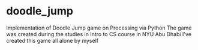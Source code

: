 # doodle_jump
Implementation of Doodle Jump game on Processing via Python
The game was created during the studies in Intro to CS course in NYU Abu Dhabi
I've created this game all alone by myself
